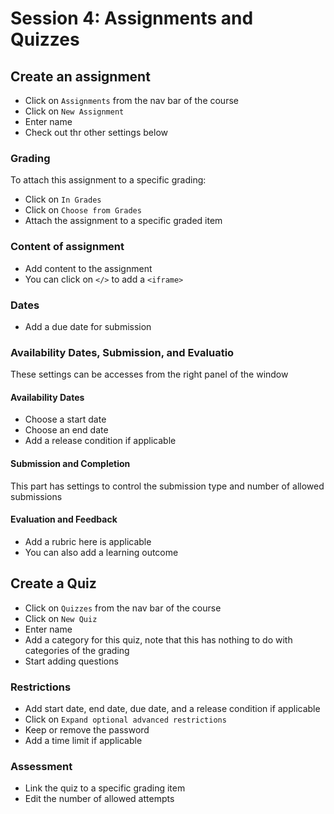 # Session 4: Assignments and Quizzes

## Create an assignment
- Click on `Assignments` from the nav bar of the course
- Click on `New Assignment`
- Enter name
- Check out thr other settings below

### Grading
To attach this assignment to a specific grading:
- Click on `In Grades`
- Click on `Choose from Grades`
- Attach the assignment to a specific graded item

### Content of assignment
- Add content to the assignment
- You can click on `</>` to add a `<iframe>`

### Dates
- Add a due date for submission

### Availability Dates, Submission, and Evaluatio
These settings can be accesses from the right panel of the window
#### Availability Dates
- Choose a start date
- Choose an end date
- Add a release condition if applicable

#### Submission and Completion 
This part has settings to control the submission type and number of allowed submissions

#### Evaluation and Feedback
- Add a rubric here is applicable
- You can also add a learning outcome

## Create a Quiz
- Click on `Quizzes` from the nav bar of the course
- Click on `New Quiz`
- Enter name
- Add a category for this quiz, note that this has nothing to do with categories of the grading
- Start adding questions

### Restrictions
- Add start date, end date, due date, and a release condition if applicable
- Click on `Expand optional advanced restrictions` 
- Keep or remove the password
- Add a time limit if applicable

### Assessment
- Link the quiz to a specific grading item
- Edit the number of allowed attempts

